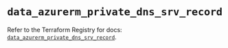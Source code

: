 # `data_azurerm_private_dns_srv_record`

Refer to the Terraform Registry for docs: [`data_azurerm_private_dns_srv_record`](https://registry.terraform.io/providers/hashicorp/azurerm/3.109.0/docs/data-sources/private_dns_srv_record).
